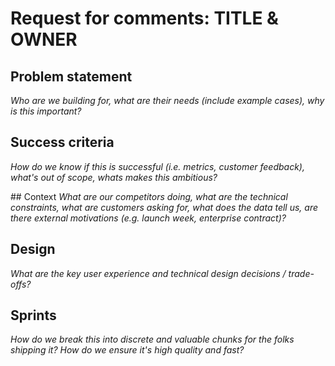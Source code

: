 # Request for comments: TITLE & OWNER

## Problem statement
*Who are we building for, what are their needs (include example cases), why is this important?*

## Success criteria
*How do we know if this is successful (i.e. metrics, customer feedback), what's out of scope, whats makes this ambitious?*

## Context
*What are our competitors doing, what are the technical constraints, what are customers asking for, what does the data tell us, are there external motivations (e.g. launch week, enterprise contract)?*

## Design 
*What are the key user experience and technical design decisions / trade-offs?*

## Sprints
*How do we break this into discrete and valuable chunks for the folks shipping it? How do we ensure it's high quality and fast?*
